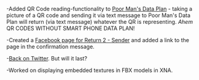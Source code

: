 
-Added QR Code reading-functionality to [Poor Man's Data Plan](http://www.poormansdataplan.com) - taking a picture of a QR code and sending it via text message to Poor Man's Data Plan will return (via text message) whatever the QR is representing. *Ahem* QR CODES WITHOUT SMART PHONE DATA PLAN!




-Created a [Facebook page for Return 2 - Sender](http://www.facebook.com/pages/Return-2-Sender/171532056202133) and added a link to the page in the confirmation message.




-[Back on Twitter](http://twitter.com/return2_sender/status/9825614710177792). But will it last?




-Worked on displaying embedded textures in FBX models in XNA.
